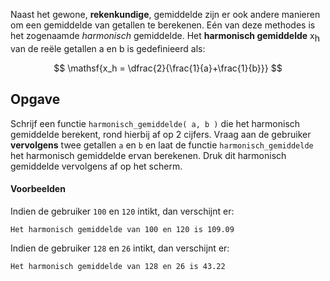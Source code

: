 Naast het gewone, **rekenkundige**, gemiddelde zijn er ook andere manieren om een gemiddelde van getallen te berekenen. Eén van deze methodes is het zogenaamde *harmonisch* gemiddelde. Het **harmonisch gemiddelde** x<span style="vertical-align:sub;">h</span> van de reële getallen a en b is gedefinieerd als:

$$
    \mathsf{x_h = \dfrac{2}{\frac{1}{a}+\frac{1}{b}}}
$$

## Opgave

Schrijf een functie `harmonisch_gemiddelde( a, b )` die het harmonisch gemiddelde berekent, rond hierbij af op 2 cijfers.
Vraag aan de gebruiker **vervolgens** twee getallen `a` en `b` en laat de functie `harmonisch_gemiddelde` het harmonisch gemiddelde ervan berekenen. Druk dit harmonisch gemiddelde vervolgens af op het scherm.

#### Voorbeelden
Indien de gebruiker `100` en `120` intikt, dan verschijnt er:
```
Het harmonisch gemiddelde van 100 en 120 is 109.09
```

Indien de gebruiker `128` en `26` intikt, dan verschijnt er:
```
Het harmonisch gemiddelde van 128 en 26 is 43.22
```